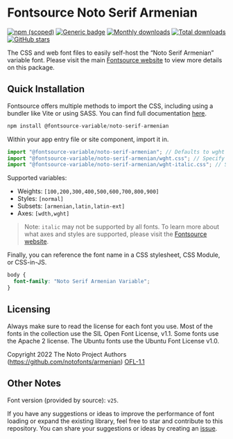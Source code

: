 # Fontsource Noto Serif Armenian

[![npm (scoped)](https://img.shields.io/npm/v/@fontsource-variable/noto-serif-armenian?color=brightgreen)](https://www.npmjs.com/package/@fontsource-variable/noto-serif-armenian) [![Generic badge](https://img.shields.io/badge/fontsource-passing-brightgreen)](https://github.com/fontsource/fontsource) [![Monthly downloads](https://badgen.net/npm/dm/@fontsource-variable/noto-serif-armenian)](https://github.com/fontsource/fontsource) [![Total downloads](https://badgen.net/npm/dt/@fontsource-variable/noto-serif-armenian)](https://github.com/fontsource/fontsource) [![GitHub stars](https://img.shields.io/github/stars/fontsource/fontsource.svg?style=social&label=Star)](https://github.com/fontsource/fontsource/stargazers)

The CSS and web font files to easily self-host the “Noto Serif Armenian” variable font. Please visit the main [Fontsource website](https://fontsource.org/fonts/noto-serif-armenian) to view more details on this package.

## Quick Installation

Fontsource offers multiple methods to import the CSS, including using a bundler like Vite or using SASS. You can find full documentation [here](https://fontsource.org/docs/getting-started/introduction).

```javascript
npm install @fontsource-variable/noto-serif-armenian
```

Within your app entry file or site component, import it in.

```javascript
import "@fontsource-variable/noto-serif-armenian"; // Defaults to wght axis
import "@fontsource-variable/noto-serif-armenian/wght.css"; // Specify axis
import "@fontsource-variable/noto-serif-armenian/wght-italic.css"; // Specify axis and style
```

Supported variables:
- Weights: `[100,200,300,400,500,600,700,800,900]`
- Styles: `[normal]`
- Subsets: `[armenian,latin,latin-ext]`
- Axes: `[wdth,wght]`

> Note: `italic` may not be supported by all fonts. To learn more about what axes and styles are supported, please visit the [Fontsource website](https://fontsource.org/fonts/noto-serif-armenian).

Finally, you can reference the font name in a CSS stylesheet, CSS Module, or CSS-in-JS.

```css
body {
  font-family: "Noto Serif Armenian Variable";
}
```

## Licensing
Always make sure to read the license for each font you use. Most of the fonts in the collection use the SIL Open Font License, v1.1. Some fonts use the Apache 2 license. The Ubuntu fonts use the Ubuntu Font License v1.0.

Copyright 2022 The Noto Project Authors (https://github.com/notofonts/armenian)
[OFL-1.1](http://scripts.sil.org/OFL)

## Other Notes
Font version (provided by source): `v25`.

If you have any suggestions or ideas to improve the performance of font loading or expand the existing library, feel free to star and contribute to this repository. You can share your suggestions or ideas by creating an [issue](https://github.com/fontsource/fontsource/issues).